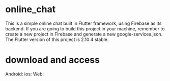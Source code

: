# online_chat

This is a simple online chat built in Flutter framework, using Firebase as its backend.
If you are going to build this project in your machine, remember to create a new project in Firebase and generate a new google-services.json.
The Flutter version of this project is 2.10.4 stable.

# download and access

Android: 
ios:
Web:
